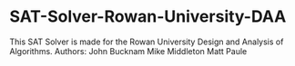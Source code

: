 # SAT-Solver-Rowan-University-DAA
This SAT Solver is made for the Rowan University Design and Analysis of Algorithms.
Authors:  John Bucknam
          Mike Middleton
          Matt Paule
